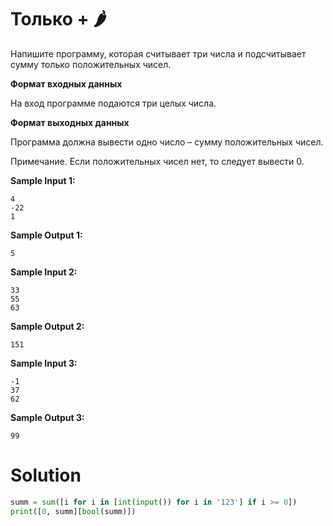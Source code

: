 # Только + 🌶️

Напишите программу, которая считывает три числа и подсчитывает сумму только положительных чисел.

**Формат входных данных**

На вход программе подаются три целых числа.

**Формат выходных данных**

Программа должна вывести одно число – сумму положительных чисел.

Примечание. Если положительных чисел нет, то следует вывести 0.

**Sample Input 1:**

```
4
-22
1
```

**Sample Output 1:**

```
5
```

**Sample Input 2:**

```
33
55
63
```

**Sample Output 2:**

```
151
```

**Sample Input 3:**

```
-1
37
62
```

**Sample Output 3:**

```
99
```

# Solution

```python
summ = sum([i for i in [int(input()) for i in '123'] if i >= 0])
print([0, summ][bool(summ)])
```